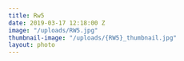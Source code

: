 ```yaml
---
title: Rw5
date: 2019-03-17 12:18:00 Z
image: "/uploads/RW5.jpg"
thumbnail-image: "/uploads/{RW5}_thumbnail.jpg"
layout: photo
---
```


